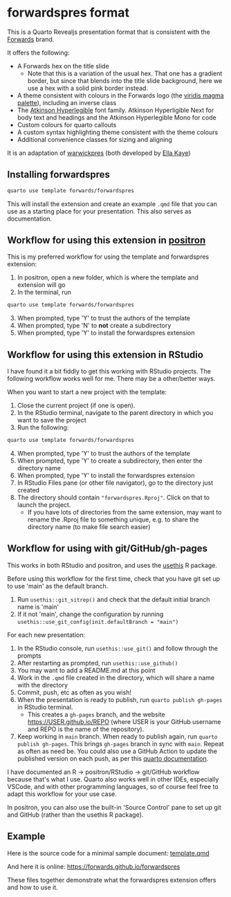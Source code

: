 # forwardspres format

This is a Quarto Revealjs presentation format that is consistent with the [Forwards](https://forwards.github.io) brand.

It offers the following:

- A Forwards hex on the title slide
  - Note that this is a variation of the usual hex. That one has a gradient border, but since that blends into the title slide background, here we use a hex with a solid pink border instead.
- A theme consistent with colours in the Forwards logo (the [viridis magma palette](https://cran.r-project.org/web/packages/viridis/vignettes/intro-to-viridis.html)), including an inverse class
- The [Atkinson Hyperlegible](https://www.brailleinstitute.org/freefont/) font family. Atkinson Hyperligible Next for body text and headings and the Atkinson Hyperlegible Mono for code
- Custom colours for quarto callouts
- A custom syntax highlighting theme consistent with the theme colours
- Additional convenience classes for sizing and aligning

It is an adaptation of [warwickpres](https://Warwick-Stats-Resources/warwickpres) (both developed by [Ella Kaye](https://github.com/EllaKaye))

## Installing forwardspres

```bash
quarto use template forwards/forwardspres
```

This will install the extension and create an example `.qmd` file that you can use as a starting place for your presentation. This also serves as documentation.

## Workflow for using this extension in [positron](https://positron.posit.co)

This is my preferred workflow for using the template and forwardspres extension:

1. In positron, open a new folder, which is where the template and extension will go
2. In the terminal, run

```bash
quarto use template forwards/forwardspres
```

3. When prompted, type 'Y' to trust the authors of the template
4. When prompted, type 'N' to **not** create a subdirectory
5. When prompted, type 'Y' to install the forwardspres extension

## Workflow for using this extension in RStudio

I have found it a bit fiddly to get this working with RStudio projects.
The following workflow works well for me. There may be a other/better ways.

When you want to start a new project with the template:

1. Close the current project (if one is open).
2. In the RStudio terminal, navigate to the parent directory in which you want to save the project
3. Run the following:

``` bash
quarto use template forwards/forwardspres
```

4. When prompted, type 'Y' to trust the authors of the template
5. When prompted, type 'Y' to create a subdirectory, then enter the directory name
5. When prompted, type 'Y' to install the forwardspres extension
5. In RStudio Files pane (or other file navigator), go to the directory just created
6. The directory should contain `"forwardspres.Rproj"`. Click on that to launch the project.
    - If you have lots of directories from the same extension, may want to rename the .Rproj file to something unique, e.g. to share the directory name (to make file search easier)

## Workflow for using with git/GitHub/gh-pages

This works in both RStudio and positron, and uses the [usethis](https://usethis.r-lib.org) R package.

Before using this workflow for the first time, check that you have git set up to use 'main' as the default branch.

1. Run `usethis::git_sitrep()` and check that the default initial branch name is 'main'
2. If it not 'main', change the configuration by running `usethis::use_git_config(init.defaultBranch = "main")`

For each new presentation:

1. In the RStudio console, run `usethis::use_git()` and follow through the prompts
2. After restarting as prompted, run `usethis::use_github()`
3. You may want to add a README.md at this point
4. Work in the `.qmd` file created in the directory, which will share a name with the directory
5. Commit, push, etc as often as you wish!
6. When the presentation is ready to publish, run `quarto publish gh-pages` in RStudio terminal. 
    - This creates a `gh-pages` branch, and the website https://USER.github.io/REPO (where USER is your GitHub username and REPO is the name of the repository).
7. Keep working in `main` branch. When ready to publish again, run `quarto publish gh-pages`. This brings `gh-pages` branch in sync with `main`. Repeat as often as need be. You could also use a GitHub Action to update the published version on each push, as per this [quarto documentation](https://quarto.org/docs/publishing/github-pages.html#github-action).

I have documented an R -> positron/RStudio -> git/GitHub workflow because that's what I use. 
Quarto also works well in other IDEs, especially VSCode, and with other programming languages, 
so of course feel free to adapt this workflow for your use case.

In positron, you can also use the built-in 'Source Control' pane to set up git and GitHub (rather than the usethis R package).

## Example

Here is the source code for a minimal sample document: [template.qmd](template.qmd)

And here it is online: <https://forwards.github.io/forwardspres>

These files together demonstrate what the forwardspres extension offers and how to use it.

